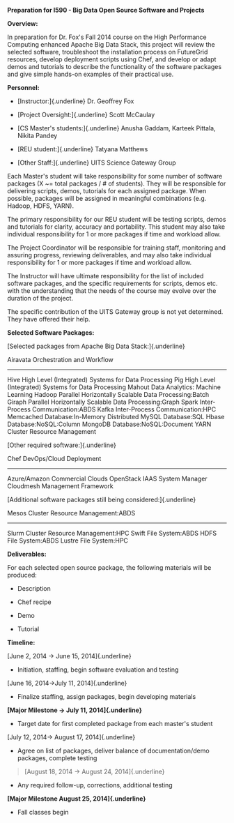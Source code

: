 **Preparation for I590 - Big Data Open Source Software and Projects**

**Overview:**

In preparation for Dr. Fox's Fall 2014 course on the High Performance
Computing enhanced Apache Big Data Stack, this project will review the
selected software, troubleshoot the installation process on FutureGrid
resources, develop deployment scripts using Chef, and develop or adapt
demos and tutorials to describe the functionality of the software
packages and give simple hands-on examples of their practical use.

**Personnel:**

-   [Instructor:]{.underline} Dr. Geoffrey Fox

-   [Project Oversight:]{.underline} Scott McCaulay

-   [CS Master's students:]{.underline} Anusha Gaddam, Karteek Pittala,
    Nikita Pandey

-   [REU student:]{.underline} Tatyana Matthews

-   [Other Staff:]{.underline} UITS Science Gateway Group

Each Master's student will take responsibility for some number of
software packages (X \~= total packages / \# of students). They will be
responsible for delivering scripts, demos, tutorials for each assigned
package. When possible, packages will be assigned in meaningful
combinations (e.g. Hadoop, HDFS, YARN).

The primary responsibility for our REU student will be testing scripts,
demos and tutorials for clarity, accuracy and portability. This student
may also take individual responsibility for 1 or more packages if time
and workload allow.

The Project Coordinator will be responsible for training staff,
monitoring and assuring progress, reviewing deliverables, and may also
take individual responsibility for 1 or more packages if time and
workload allow.

The Instructor will have ultimate responsibility for the list of
included software packages, and the specific requirements for scripts,
demos etc. with the understanding that the needs of the course may
evolve over the duration of the project.

The specific contribution of the UITS Gateway group is not yet
determined. They have offered their help.

**Selected Software Packages:**

[Selected packages from Apache Big Data Stack:]{.underline}

  Airavata    Orchestration and Workflow
  ----------- ------------------------------------------------------
  Hive        High Level (Integrated) Systems for Data Processing
  Pig         High Level (Integrated) Systems for Data Processing
  Mahout      Data Analytics: Machine Learning
  Hadoop      Parallel Horizontally Scalable Data Processing:Batch
  Giraph      Parallel Horizontally Scalable Data Processing:Graph
  Spark       Inter-Process Communication:ABDS
  Kafka       Inter-Process Communication:HPC
  Memcached   Database:In-Memory Distributed
  MySQL       Database:SQL
  Hbase       Database:NoSQL:Column
  MongoDB     Database:NoSQL:Document
  YARN        Cluster Resource Management

[Other required software:]{.underline}

  Chef           DevOps/Cloud Deployment
  -------------- -------------------------
  Azure/Amazon   Commercial Clouds
  OpenStack      IAAS System Manager
  Cloudmesh      Management Framework

[Additional software packages still being considered:]{.underline}

  Mesos    Cluster Resource Management:ABDS
  -------- ----------------------------------
  Slurm    Cluster Resource Management:HPC
  Swift    File System:ABDS
  HDFS     File System:ABDS
  Lustre   File System:HPC

**Deliverables:**

For each selected open source package, the following materials will be
produced:

-   Description

-   Chef recipe

-   Demo

-   Tutorial

**Timeline:**

[June 2, 2014 -\> June 15, 2014]{.underline}

-   Initiation, staffing, begin software evaluation and testing

[June 16, 2014-\>July 11, 2014]{.underline}

-   Finalize staffing, assign packages, begin developing materials

**[Major Milestone -\> July 11, 2014]{.underline}**

-   Target date for first completed package from each master's student

[July 12, 2014-\> August 17, 2014]{.underline}

-   Agree on list of packages, deliver balance of documentation/demo
    packages, complete testing

> [August 18, 2014 -\> August 24, 2014]{.underline}

-   Any required follow-up, corrections, additional testing

**[Major Milestone August 25, 2014]{.underline}**

-   Fall classes begin
